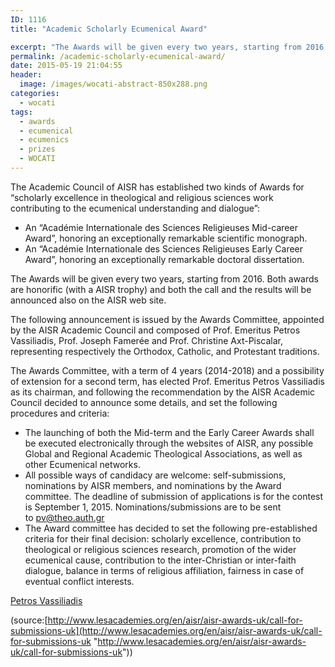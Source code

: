 ```yaml
---
ID: 1116
title: "Academic Scholarly Ecumenical Award"

excerpt: "The Awards will be given every two years, starting from 2016. Both awards are honorific (with a AISR trophy) and both the call and the results will be announced also on the AISR web site."
permalink: /academic-scholarly-ecumenical-award/
date: 2015-05-19 21:04:55
header:
  image: /images/wocati-abstract-850x288.png
categories:
  - wocati
tags:
  - awards
  - ecumenical
  - ecumenics
  - prizes
  - WOCATI
---
```

The Academic Council of AISR has established two kinds of Awards for “scholarly excellence in theological and religious sciences work contributing to the ecumenical understanding and dialogue”:

*   An “Académie Internationale des Sciences Religieuses Mid-career Award”, honoring an exceptionally remarkable scientific monograph.
*   An “Académie Internationale des Sciences Religieuses Early Career Award”, honoring an exceptionally remarkable doctoral dissertation.

The Awards will be given every two years, starting from 2016. Both awards are honorific (with a AISR trophy) and both the call and the results will be announced also on the AISR web site.

The following announcement is issued by the Awards Committee, appointed by the AISR Academic Council and composed of Prof. Emeritus Petros Vassiliadis, Prof. Joseph Famerée and Prof. Christine Axt-Piscalar, representing respectively the Orthodox, Catholic, and Protestant traditions.

The Awards Committee, with a term of 4 years (2014-2018) and a possibility of extension for a second term, has elected Prof. Emeritus Petros Vassiliadis as its chairman, and following the recommendation by the AISR Academic Council decided to announce some details, and set the following procedures and criteria:

*   The launching of both the Mid-term and the Early Career Awards shall be executed electronically through the websites of AISR, any possible Global and Regional Academic Theological Associations, as well as other Ecumenical networks.
*   All possible ways of candidacy are welcome: self-submissions, nominations by AISR members, and nominations by the Award committee. The deadline of submission of applications is for the contest is September 1, 2015. Nominations/submissions are to be sent to [pv@theo.auth.gr](mailto:pv@theo.auth.gr)
*   The Award committee has decided to set the following pre-established criteria for their final decision: scholarly excellence, contribution to theological or religious sciences research, promotion of the wider ecumenical cause, contribution to the inter-Christian or inter-faith dialogue, balance in terms of religious affiliation, fairness in case of eventual conflict interests.

[Petros Vassiliadis](/about/staff/)

(source:[http://www.lesacademies.org/en/aisr/aisr-awards-uk/call-for-submissions-uk](http://www.lesacademies.org/en/aisr/aisr-awards-uk/call-for-submissions-uk "http://www.lesacademies.org/en/aisr/aisr-awards-uk/call-for-submissions-uk"))
